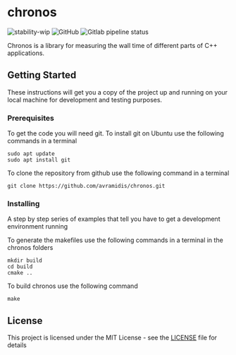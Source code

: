 # chronos
![stability-wip](https://img.shields.io/badge/stability-work_in_progress-lightgrey.svg)
![GitHub](https://img.shields.io/github/license/avramidis/chronos)
![Gitlab pipeline status](https://img.shields.io/gitlab/pipeline/avramidis/chronos)

Chronos is a library for measuring the wall time of different parts of C++ applications.

## Getting Started

These instructions will get you a copy of the project up and running on your local machine for development and testing purposes.

### Prerequisites

To get the code you will need git. To install git on Ubuntu use the following commands in a terminal

```
sudo apt update
sudo apt install git
```

To clone the repository from github use the following command in a terminal
```
git clone https://github.com/avramidis/chronos.git
```

### Installing

A step by step series of examples that tell you have to get a development environment running

To generate the makefiles use the following commands in a terminal in the chronos folders

```
mkdir build
cd build
cmake ..
```

To build chronos use the following command

```
make
```

## License

This project is licensed under the MIT License - see the [LICENSE](LICENSE) file for details